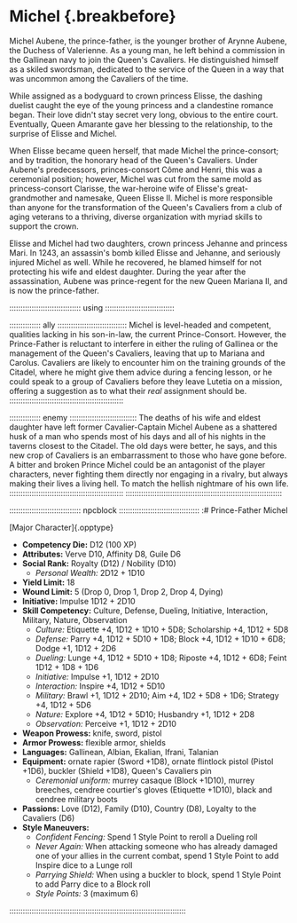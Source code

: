 # Michel {.breakbefore}


Michel Aubene, the prince-father, is the younger brother of Arynne Aubene, the
Duchess of Valerienne. As a young man, he left behind a commission in the Gallinean
navy to join the Queen's Cavaliers. He distinguished himself as a skiled swordsman,
dedicated to the service of the Queen in a way that was uncommon among the Cavaliers of the time.

While assigned as a bodyguard to crown princess Elisse, the dashing duelist caught the
eye of the young princess and a clandestine romance began. Their love didn't stay secret
very long, obvious to the entire court. Eventually, Queen Amarante gave her blessing to
the relationship, to the surprise of Elisse and Michel. 

When Elisse became queen herself, that made Michel the prince-consort; and by tradition,
the honorary head of the Queen's Cavaliers. Under Aubene's predecessors, princes-consort Côme and Henri,
this was a ceremonial position; however, Michel was cut from the same mold as princess-consort Clarisse,
the war-heroine wife of Elisse's great-grandmother and namesake, Queen Elisse II. 
Michel is more responsible than anyone for the transformation of the Queen's Cavaliers from
a club of aging veterans to a thriving, diverse organization with myriad skills to support the crown.

Elisse and Michel had two daughters, crown princess Jehanne and princess Mari. In 1243, an
assassin's bomb killed Elisse and Jehanne, and seriously injured Michel as well. While he
recovered, he blamed himself for not protecting his wife and eldest daughter. During the
year after the assassination, Aubene was prince-regent for the new Queen Mariana II, and is
now the prince-father.

:::::::::::::::::::::::::::::::: using :::::::::::::::::::::::::::::::

:::::::::::::: ally :::::::::::::::::::::::::::::::
Michel is level-headed and competent, qualities
lacking in his son-in-law, the current Prince-Consort. However,
the Prince-Father is reluctant to interfere in either the ruling
of Gallinea or the management of the Queen's Cavaliers, leaving that
up to Mariana and Carolus. Cavaliers are likely to encounter him
on the training grounds of the Citadel, where he might give them
advice during a fencing lesson, or he could speak to a group of
Cavaliers before they leave Lutetia on a mission, offering a suggestion
as to what their *real* assignment should be. 
:::::::::::::::::::::::::::::::::::::::::::::::::::

:::::::::::::: enemy ::::::::::::::::::::::::::::::
The deaths of his wife and eldest daughter have left former Cavalier-Captain
Michel Aubene as a shattered husk of a man who spends most of his days
and all of his nights in the taverns closest to the Citadel. The old
days were better, he says, and this new crop of Cavaliers is an embarrassment
to those who have gone before. A bitter and broken Prince Michel could
be an antagonist of the player characters, never fighting them directly
nor engaging in a rivalry, but always making their lives a living hell.
To match the hellish nightmare of his own life.
:::::::::::::::::::::::::::::::::::::::::::::::::::
::::::::::::::::::::::::::::::::::::::::::::::::::::::::::::::::::::::

:::::::::::::::::::::::::::::::: npcblock ::::::::::::::::::::::::::::::::::::
:# Prince-Father Michel

[Major Character]{.opptype}

- **Competency Die:** D12 (100 XP)
- **Attributes:** Verve D10, Affinity D8, Guile D6
- **Social Rank:** Royalty (D12) / Nobility (D10)
  - *Personal Wealth:* 2D12 + 1D10
- **Yield Limit:** 18
- **Wound Limit:** 5 (Drop 0, Drop 1, Drop 2, Drop 4, Dying)
- **Initiative:** Impulse 1D12 + 2D10
- **Skill Competency:** Culture, Defense, Dueling, Initiative, Interaction, Military, Nature, Observation
  - *Culture:*        Etiquette +4, 1D12 + 1D10 + 5D8; Scholarship +4, 1D12 + 5D8
  - *Defense:*        Parry +4, 1D12 + 5D10 + 1D8; Block +4, 1D12 + 1D10 + 6D8; Dodge +1, 1D12 + 2D6
  - *Dueling:*        Lunge +4, 1D12 + 5D10 + 1D8; Riposte +4, 1D12 + 6D8; Feint 1D12 + 1D8 + 1D6
  - *Initiative:*     Impulse +1, 1D12 + 2D10
  - *Interaction:*    Inspire +4, 1D12 + 5D10
  - *Military:*       Brawl +1, 1D12 + 2D10; Aim +4, 1D2 + 5D8 + 1D6; Strategy +4, 1D12 + 5D6
  - *Nature:*         Explore +4, 1D12 + 5D10; Husbandry +1, 1D12 + 2D8
  - *Observation:*    Perceive +1, 1D12 + 2D10
- **Weapon Prowess:** knife, sword, pistol
- **Armor Prowess:** flexible armor, shields
- **Languages:** Gallinean, Albian, Ekalian, Ifrani, Talanian
- **Equipment:** ornate rapier (Sword +1D8), ornate flintlock pistol (Pistol +1D6), buckler (Shield +1D8), Queen's Cavaliers pin
   - *Ceremonial uniform:* murrey casaque (Block +1D10), murrey breeches, cendree courtier's gloves (Etiquette +1D10), black and cendree military boots
- **Passions:** 
    Love                   (D12),
    Family                 (D10), 
    Country                 (D8), 
    Loyalty to the Cavaliers (D6)
- **Style Maneuvers:**
  - *Confident Fencing:* Spend 1 Style Point to reroll a Dueling roll
  - *Never Again:* When attacking someone who has already damaged one of your allies in the current combat, spend 1 Style Point to add Inspire dice to a Lunge roll
  - *Parrying Shield:* When using a buckler to block, spend 1 Style Point to add Parry dice to a Block roll
  - *Style Points:* 3 (maximum 6)

:::::::::::::::::::::::::::::::::::::::::::::::::::::::::::::::::::::::::::::::

